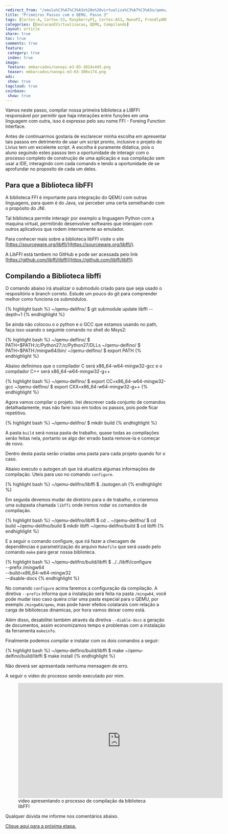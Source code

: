 ```yaml
---
redirect_from: "/emula%C3%A7%C3%A3o%20e%20virtualiza%C3%A7%C3%A3o/qemu/compilando/Primeiros_Passos_com_o_QEMU-parte-3/"
title: "Primeiros Passos com o QEMU, Passo 3" 
tags: [Cortex-A, Cortex-53, RaspberryPI, Cortex-A53, NanoPI, FrendlyARM, ARM, Intel, TBB,  Emulação, Virtualização, KVM, QEMU, VMware, VirtualBox, VBox, Hiper-V, Xen, GNU ARM Eclipse, Eclipse, Windows, RTOS, uOS]
categories: [EmulacaoEVirtualizacao, QEMU, Compilando]
layout: article
share: true
toc: true
comments: true
feature:
 category: true
 index: true
image:
 feature: embarcados/nanopi-m3-03-1024x445.png
 teaser: embarcados/nanopi-m3-03-300x174.png
ads: 
 show: true
tagcloud: true
coinbase:
 show: true
---
```


Vamos neste passo, compilar nossa primeira biblioteca a LIBFFI responsável por 
permitir que haja interações entre funções em uma linguagem com outra, isso é 
expresso pelo seu nome FFI - Foreing Function Interface.

<!--more-->

Antes de continuarmos gostaria de esclarecer minha escolha em apresentar tais 
passos em detrimento de usar um script pronto, inclusive o projeto do Livius 
tem um excelente script. A escolha é puramente didatica, pois o aluno seguindo
estes passos tem a oportunidade de interagir com o processo completo de construção
de uma aplicação e sua compilação sem usar a IDE, interagindo com cada comando
e tendo a oportunidade de se aprofundar no proposito de cada um deles.

## Para que a Biblioteca libFFI

A biblioteca FFI é importante para integração do QEMU com outras linguagens, 
para quem é do Java, vai perceber uma certa semelhando com o propósito do JNI.

Tal biblioteca permite interagir por exemplo a linguagem Python com a maquina 
virtual, permitindo desenvolver softwares que interajam com outros aplicativos
que rodem internamente ao emulador.

Para conhecer mais sobre a biblioteca libFFI visite o site 
[https://sourceware.org/libffi/](https://sourceware.org/libffi/).

A LibFFI está tambem no GitHub e pode ser acessada pelo link 
[https://github.com/libffi/libffi](https://github.com/libffi/libffi)

## Compilando a Biblioteca libffi

O comando abaixo irá atualizar o submodulo criado para que seja usado o respositório
e branch correto. Estude um pouco do git para comprender melhor como funciona
os submódulos.

{% highlight bash %}
~/qemu-delifno/ $ git submodule update libffi --depth=1
{% endhighlight %}

Se ainda não colocou o o python e o GCC que estamos usando no path, faça isso 
usando o seguinte comando no shell do Msys2:

{% highlight bash %}
~/qemu-delfino/ $ PATH=$PATH:/c/Python27:/c/Python27/DLLs
~/qemu-delfino/ $ PATH=$PATH:/mingw64/bin/
~/qemu-delfino/ $ export PATH
{% endhighlight %}

Abaixo definimos que o compilador C será x86\_64-w64-mingw32-gcc e o compilador 
C++ será x86\_64-w64-mingw32-g++

{% highlight bash %}
~/qemu-delfino/ $ export CC=x86_64-w64-mingw32-gcc 
~/qemu-delfino/ $ export CXX=x86_64-w64-mingw32-g++
{% endhighlight %}
				
Agora vamos compilar o projeto. Irei descrever cada conjunto de comandos 
detalhadamente, mas não farei isso em todos os passos, pois pode ficar repetitivo.

{% highlight bash %}
~/qemu-delifno/ $ mkdir build
{% endhighlight %}

A pasta `build` será nossa pasta de trabalho, quase todas as compilações
serão feitas nela, portanto se algo der errado basta remove-la e começar de novo.

Dentro desta pasta serão criadas uma pasta para cada projeto quando for o caso.

Abaixo executo o autogen.sh que irá atualizra algumas informações de compilação.
Uteis para uso no comando `configure`.

{% highlight bash %}
~/qemu-delifno/libffi $ ./autogen.sh
{% endhighlight %}

Em seguida devemos mudar de diretório para o  de trabalho, e criaremos uma 
subpasta chamada `libffi` onde iremos rodar os comandos de compilação.

{% highlight bash %}
~/qemu-delifno/libffi $ cd ..
~/qemu-delifno/ $ cd build
~/qemu-delifno/build $ mkdir libffi
~/qemu-delifno/build $ cd libffi
{% endhighlight %}

E a seguir o comando configure, que  irá fazer a checagem de dependências e 
parametrização do arquivo `Makefile` que será usado pelo comando `make` para 
gerar nossa biblioteca.

{% highlight bash %}
~/qemu-delifno/build/libffi $ ../../libffi/configure \
                    --prefix /mingw64 \
                    --build=x86_64-w64-mingw32 \
					--disable-docs
{% endhighlight %}

No comando `configure` acima faremos a configuração da compilação. A diretiva 
`--prefix` informa que a instalação será feita na pasta `/mingw64`, você pode 
mudar isso caso queira criar uma pasta especial para o QEMU, por exemplo 
`/mingw64/qemu`, mas pode haver efeitos colatarais com relação a carga de 
bibliotecas dinamicas, por hora vamos deixar como está.

Além disso, desabilitei também através da diretiva `--diable-docs` a geração 
de documentos, assim economizamos tempo e problemas com a instalação da 
ferramenta `makeinfo`.

Finalmente podemos compilar e instalar com os dois comandos a seguir:

{% highlight bash %}
~/qemu-delfino/build/libffi $ make
~/qemu-delfino/build/libffi $ make install
{% endhighlight %}

Não deverá ser apresentada nenhuma mensagem de erro.

A seguir o video do processo sendo executado por mim.

<figure>
<iframe width="640" height="360" src="https://www.youtube.com/embed/RJu2h9xOAcI?rel=0&amp;showinfo=0" frameborder="0" allowfullscreen></iframe>
<figcaption>video apresentando o processo de compilação da  biblioteca libFFI</figcaption>
</figure>
Qualquer dúvida me informe 
nos comentários abaixo.

[Clique aqui para a próxima etapa.](http://carlosdelfino.eti.br/emulacaoevirtualizacao/qemu/compilando/Primeiros_Passos_com_o_QEMU-passo-4/)

